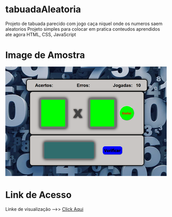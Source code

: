 # <h1>tabuadaAleatoria</h1>
Projeto de tabuada parecido com jogo caça niquel onde os numeros saem aleatorios 
Projeto simples para colocar em pratica conteudos aprendidos ate agora HTML, CSS, JavaScript

## <h1>Image de Amostra</h1>

<div><img src="img/imgAmostra.PNG"></div>

# <h1>Link de Acesso</h1>
<label>Linke de visualização -->></label> <a href="https://jailsonaraujo.github.io/tabuadaAleatoria/">Click Aqui</a>